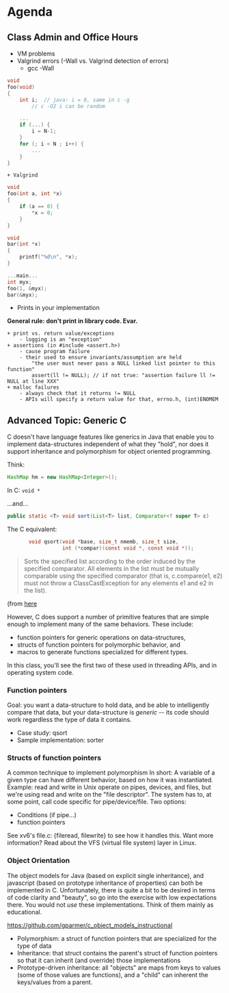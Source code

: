 # Agenda

## Class Admin and Office Hours

- VM problems
- Valgrind errors (-Wall vs. Valgrind detection of errors)
	+ gcc -Wall

```c
void
foo(void)
{
	int i;  // java: i = 0, same in c -g
		// c -O2 i can be random

	...
	if (...) {
		i = N-1;
	}
	for (; i < N ; i++) {
		...
	}
}
```

	+ Valgrind

```c
void
foo(int a, int *x)
{
	if (a == 0) {
		*x = 0;
	}
}

void
bar(int *x)
{
	printf("%d\n", *x);
}

...main...
int myx;
foo(1, &myx);
bar(&myx);
```

- Prints in your implementation

**General rule: don't print in library code. Evar.**

	+ print vs. return value/exceptions
		- logging is an "exception"
	+ assertions (in #include <assert.h>)
		- cause program failure
		- their used to ensure invariants/assumption are held
			"the user must never pass a NULL linked list pointer to this function"
			assert(ll != NULL); // if not true: "assertion failure ll != NULL at line XXX"
	+ malloc failures
		- always check that it returns != NULL
		- APIs will specify a return value for that, errno.h, (int)ENOMEM

## Advanced Topic: Generic C

C doesn't have language features like generics in Java that enable you to implement data-structures independent of what they "hold", nor does it support inheritance and polymorphism for object oriented programming.

Think:

```java
HashMap hm = new HashMap<Integer>();
```

In C: `void *`

...and...

```java
public static <T> void sort(List<T> list, Comparator<? super T> c)
```

The C equivalent:

```c
       void qsort(void *base, size_t nmemb, size_t size,
                  int (*compar)(const void *, const void *));
```

> Sorts the specified list according to the order induced by the specified comparator. All elements in the list must be mutually comparable using the specified comparator (that is, c.compare(e1, e2) must not throw a ClassCastException for any elements e1 and e2 in the list).

(from [here](https://docs.oracle.com/javase/7/docs/api/java/util/Collections.html#sort(java.util.List,%20java.util.Comparator))

However, C does support a number of primitive features that are simple enough to implement many of the same behaviors.
These include:

- function pointers for generic operations on data-structures,
- structs of function pointers for polymorphic behavior, and
- macros to generate functions specialized for different types.

In this class, you'll see the first two of these used in threading APIs, and in operating system code.

### Function pointers

Goal: you want a data-structure to hold data, and be able to intelligently compare that data, but your data-structure is *generic* -- its code should work regardless the type of data it contains.

- Case study: qsort
- Sample implementation: sorter

### Structs of function pointers

A common technique to implement polymorphism
In short: A variable of a given type can have different behavior, based on how it was instantiated.
Example: read and write in Unix operate on pipes, devices, and files, but we're using read and write on the "file descriptor".
The system has to, at some point, call code specific for pipe/device/file.
Two options:

- Conditions (if pipe...)
- function pointers

See xv6's file.c: {fileread, filewrite} to see how it handles this.
Want more information?
Read about the VFS (virtual file system) layer in Linux.

### Object Orientation

The object models for Java (based on explicit single inheritance), and javascript (based on prototype inheritance of properties) can both be implemented in C.
Unfortunately, there is quite a bit to be desired in terms of code clarity and "beauty", so go into the exercise with low expectations there.
You would not *use* these implementations.
Think of them mainly as educational.

https://github.com/gparmer/c_object_models_instructional

- Polymorphism: a struct of function pointers that are specialized for the type of data
- Inheritance: that struct contains the parent's struct of function pointers so that it can inherit (and override) those implementations
- Prototype-driven inheritance: all "objects" are maps from keys to values (some of those values are functions), and a "child" can inherent the keys/values from a parent.

